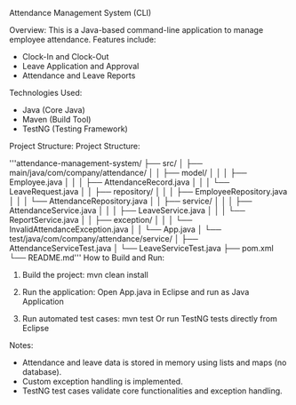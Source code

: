 Attendance Management System (CLI)

Overview:
This is a Java-based command-line application to manage employee attendance. 
Features include:
- Clock-In and Clock-Out
- Leave Application and Approval
- Attendance and Leave Reports

Technologies Used:
- Java (Core Java)
- Maven (Build Tool)
- TestNG (Testing Framework)

Project Structure:
Project Structure:

'''attendance-management-system/
├── src/
│ ├── main/java/com/company/attendance/
│ │ ├── model/
│ │ │ ├── Employee.java
│ │ │ ├── AttendanceRecord.java
│ │ │ └── LeaveRequest.java
│ │ ├── repository/
│ │ │ ├── EmployeeRepository.java
│ │ │ └── AttendanceRepository.java
│ │ ├── service/
│ │ │ ├── AttendanceService.java
│ │ │ ├── LeaveService.java
│ │ │ └── ReportService.java
│ │ ├── exception/
│ │ │ └── InvalidAttendanceException.java
│ │ └── App.java
│ └── test/java/com/company/attendance/service/
│ ├── AttendanceServiceTest.java
│ └── LeaveServiceTest.java
├── pom.xml
└── README.md'''
How to Build and Run:
1. Build the project:
   mvn clean install

2. Run the application:
   Open App.java in Eclipse and run as Java Application

3. Run automated test cases:
   mvn test
   Or run TestNG tests directly from Eclipse

Notes:
- Attendance and leave data is stored in memory using lists and maps (no database).
- Custom exception handling is implemented.
- TestNG test cases validate core functionalities and exception handling.
